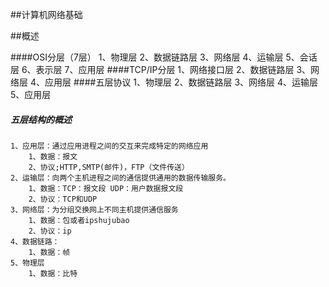##计算机网络基础

##概述

####OSI分层（7层）
    1、物理层
    2、数据链路层
    3、网络层
    4、运输层
    5、会话层
    6、表示层
    7、应用层
####TCP/IP分层
    1、网络接口层
    2、数据链路层
    3、网络层
    4、应用层
####五层协议
    1、物理层
    2、数据链路层
    3、网络层
    4、运输层
    5、应用层
    
##### 五层结构的概述
    1、应用层：通过应用进程之间的交互来完成特定的网络应用
        1、数据：报文
        2、协议;HTTP,SMTP(邮件)，FTP（文件传送）
    2、运输层：向两个主机进程之间的通信提供通用的数据传输服务。
        1、数据：TCP：报文段 UDP：用户数据报文段
        2、协议：TCP和UDP
    3、网络层：为分组交换网上不同主机提供通信服务
        1、数据：包或者ipshujubao
        2、协议：ip
    4、数据链路：
        1、数据：帧
    5、物理层
        1、数据：比特
